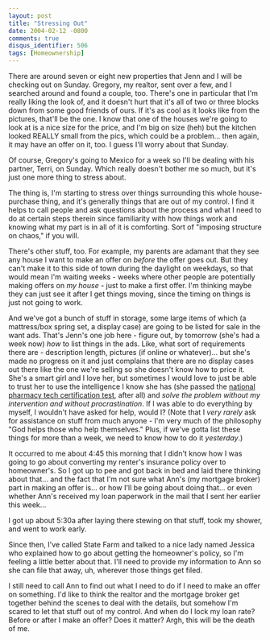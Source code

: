 ```yaml
---
layout: post
title: "Stressing Out"
date: 2004-02-12 -0800
comments: true
disqus_identifier: 506
tags: [Homeownership]
---
```

There are around seven or eight new properties that Jenn and I will be
checking out on Sunday. Gregory, my realtor, sent over a few, and I
searched around and found a couple, too. There's one in particular that
I'm really liking the look of, and it doesn't hurt that it's all of two
or three blocks down from some good friends of ours. If it's as cool as
it looks like from the pictures, that'll be the one. I know that one of
the houses we're going to look at is a nice size for the price, and I'm
big on size (heh) but the kitchen looked REALLY small from the pics,
which could be a problem... then again, it may have an offer on it, too.
I guess I'll worry about that Sunday.
 
 Of course, Gregory's going to Mexico for a week so I'll be dealing with
his partner, Terri, on Sunday. Which really doesn't bother me so much,
but it's just one more thing to stress about.
 
 The thing is, I'm starting to stress over things surrounding this whole
house-purchase thing, and it's generally things that are out of my
control. I find it helps to call people and ask questions about the
process and what I need to do at certain steps therein since familiarity
with how things work and knowing what my part is in all of it is
comforting. Sort of "imposing structure on chaos," if you will.
 
 There's other stuff, too. For example, my parents are adamant that they
see any house I want to make an offer on *before* the offer goes out.
But they can't make it to this side of town during the daylight on
weekdays, so that would mean I'm waiting weeks - weeks where other
people are potentially making offers on *my house* - just to make a
first offer. I'm thinking maybe they can just see it after I get things
moving, since the timing on things is just not going to work.
 
 And we've got a bunch of stuff in storage, some large items of which (a
mattress/box spring set, a display case) are going to be listed for sale
in the want ads. That's Jenn's one job here - figure out, by tomorrow
(she's had a week now) *how* to list things in the ads. Like, what sort
of requirements there are - description length, pictures (if online or
whatever)... but she's made no progress on it and just complains that
there are no display cases out there like the one we're selling so she
doesn't know how to price it. She's a smart girl and I love her, but
sometimes I would love to just be able to trust her to use the
intelligence I know she has (she passed the [national pharmacy tech
certification test](http://www.ptcb.org/), after all) and *solve the
problem without my intervention and without procrastination*. If I was
able to do everything by myself, I wouldn't have asked for help, would
I? (Note that I *very rarely* ask for assistance on stuff from much
anyone - I'm very much of the philosophy "God helps those who help
themselves." Plus, if we've gotta list these things for more than a
week, we need to know how to do it *yesterday*.)
 
 It occurred to me about 4:45 this morning that I didn't know how I was
going to go about converting my renter's insurance policy over to
homeowner's. So I got up to pee and got back in bed and laid there
thinking about that... and the fact that I'm not sure what Ann's (my
mortgage broker) part in making an offer is... or how I'll be going
about doing that... or even whether Ann's received my loan paperwork in
the mail that I sent her earlier this week...
 
 I got up about 5:30a after laying there stewing on that stuff, took my
shower, and went to work early.
 
 Since then, I've called State Farm and talked to a nice lady named
Jessica who explained how to go about getting the homeowner's policy, so
I'm feeling a little better about that. I'll need to provide my
information to Ann so she can file that away, uh, wherever those things
get filed.
 
 I still need to call Ann to find out what I need to do if I need to
make an offer on something. I'd like to think the realtor and the
mortgage broker get together behind the scenes to deal with the details,
but somehow I'm scared to let that stuff out of my control. And when do
I lock my loan rate? Before or after I make an offer? Does it matter?
Argh, this will be the death of me.
